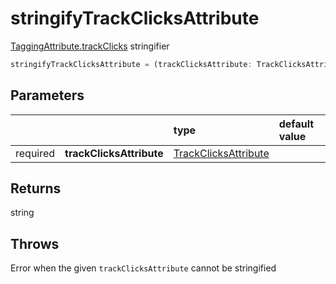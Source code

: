 # stringifyTrackClicksAttribute

[TaggingAttribute.trackClicks](/tracking/api-reference/definitions/TaggingAttribute.md#taggingattributetrackclicks) stringifier

```typescript
stringifyTrackClicksAttribute = (trackClicksAttribute: TrackClicksAttribute) => string
```  

## Parameters
|          |                          | type                                                                                | default value
| :-:      | :--                      | :--                                                                                 | :--           
| required | **trackClicksAttribute** | [TrackClicksAttribute](/tracking/api-reference/definitions/TrackClicksAttribute.md) |

## Returns
string

## Throws
Error when the given `trackClicksAttribute` cannot be stringified
